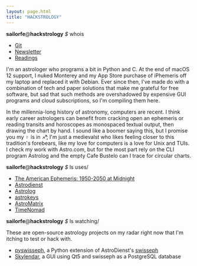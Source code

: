 ```yaml
---
layout: page.html
title: "HACKSTROLOGY"
---
```


**sailorfe**@**hackstrology** *$* whois

- [Git](https://codeberg.org/sailorfe)
- [Newsletter](https://buttondown.com/hackstrology)
- [Readings](https://ko-fi.com/hackstrology)

I'm an astrologer who programs a bit in Python and C. At the end of macOS 12 support, I nuked Monterey and my App Store purchase of iPhemeris off my laptop and replaced it with Debian. Ever since then, I've made do with a combination of tech and paper solutions that make me grateful for free software, but sad that such methods are overshadowed by expensive GUI programs and cloud subscriptions, so I'm compiling them here.

In the millennia-long history of astronomy, computers are recent. I think early career astrologers can benefit from cracking open an ephemeris or reading transits and horoscopes as monospaced textual output, then drawing the chart by hand. I sound like a boomer saying this, but I promise you my *♇* is in *♐︎*; I'm just a medievalst who likes feeling closer to this tradition's forebears, like my love for computers is a love for Unix and TUIs. I check my work with Astro.com, but for the most part rely on the CLI program Astrolog and the empty Cafe Bustelo can I trace for circular charts.

**sailorfe**@**hackstrology** *$* ls uses/

- [The American Ephemeris: 1950-2050 at Midnight](https://www.barnesandnoble.com/w/the-american-ephemeris-1950-2050-at-midnight-neil-f-michelsen/1100461338)
- [Astrodienst](https://astro.com)
- [Astrolog](https://astrolog.com)
- [astrokeys](https://codeberg.org/sailorfe/astrokeys)
- [AstroMatrix](https://astromatrix.org/)
- [TimeNomad](https://timenomad.app/)

**sailorfe**@**hackstrology** *$* ls watching/

These are open-source astrology projects on my radar right now that I'm itching to test or hack with.

- [pyswisseph](https://github.com/astrorigin/pyswisseph), a Python extension of AstroDienst's [swisseph](https://www.astro.com/swisseph/swephinfo_e.htm)
- [Skylendar](https://sourceforge.net/projects/skylendar/), a GUI using Qt5 and swisseph as a PostgreSQL database
